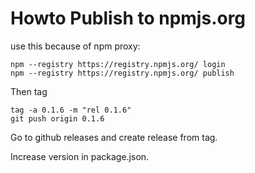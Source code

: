 # Howto Publish to npmjs.org

use this because of npm proxy:

```
npm --registry https://registry.npmjs.org/ login
npm --registry https://registry.npmjs.org/ publish
```

Then tag

```
tag -a 0.1.6 -m "rel 0.1.6"
git push origin 0.1.6
```

Go to github releases and create release from tag.

Increase version in package.json.